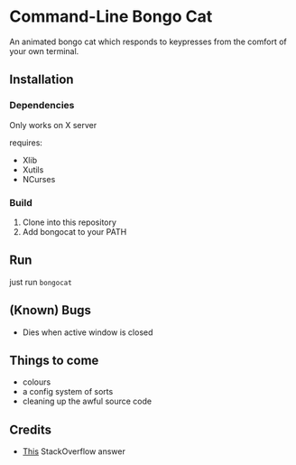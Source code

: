# Command-Line Bongo Cat

An animated bongo cat which responds to keypresses from the comfort of your own terminal.

## Installation

### Dependencies

Only works on X server

requires:

 - Xlib
 - Xutils
 - NCurses

### Build

 1. Clone into this repository
 2. Add bongocat to your PATH

## Run

just run `bongocat`

## (Known) Bugs

 - Dies when active window is closed

## Things to come

 - colours
 - a config system of sorts
 - cleaning up the awful source code

## Credits

 - [This](https://stackoverflow.com/questions/22749444/listening-to-keyboard-events-without-consuming-them-in-x11-keyboard-hooking) StackOverflow answer
